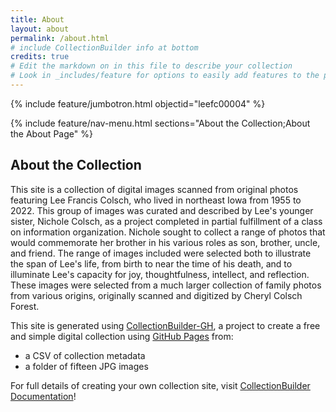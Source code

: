 ```yaml
---
title: About
layout: about
permalink: /about.html
# include CollectionBuilder info at bottom
credits: true
# Edit the markdown on in this file to describe your collection
# Look in _includes/feature for options to easily add features to the page
---
```


{% include feature/jumbotron.html objectid="leefc00004" %}

{% include feature/nav-menu.html sections="About the Collection;About the About Page" %}

## About the Collection
This site is a collection of digital images scanned from original photos featuring Lee Francis Colsch, who lived in northeast Iowa from 1955 to 2022. This group of images was curated and described by Lee's younger sister, Nichole Colsch, as a project completed in partial fulfillment of a class on information organization. Nichole sought to collect a range of photos that would commemorate her brother in his various roles as son, brother, uncle, and friend. The range of images included were selected both to illustrate the span of Lee's life, from birth to near the time of his death, and to illuminate Lee's capacity for joy, thoughtfulness, intellect, and reflection. These images were selected from a much larger collection of family photos from various origins, originally scanned and digitized by Cheryl Colsch Forest.

This site is generated using [CollectionBuilder-GH](https://collectionbuilding.github.io/gh/), a project to create a free and simple digital collection using [GitHub Pages](https://pages.github.com/) from: 

- a CSV of collection metadata
- a folder of fifteen JPG images

For full details of creating your own collection site, visit [CollectionBuilder Documentation](https://collectionbuilder.github.io/cb-docs/)!


